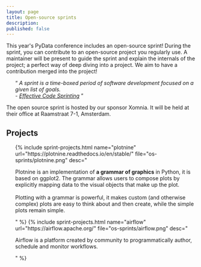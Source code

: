 ```yaml
---
layout: page
title: Open-source sprints
description: 
published: false
---
```


This year's PyData conference includes an open-source sprint! During the sprint, you can contribute to an open-source project you regularly use. A maintainer will be present to guide the sprint and explain the internals of the project; a perfect way of deep diving into a project. We aim to have a contribution merged into the project!

<ul>
<q>
<i> A sprint is a time-boxed period of software development focused on a given list of goals.  </i>
<br>
- <a href="https://www.slideshare.net/reidab/effective-code-sprinting"><i>Effective Code Sprinting</i></a>
</q>
</ul>

The open source sprint is hosted by our sponsor Xomnia. It will be held at
their office at Raamstraat 7-1, Amsterdam.

## Projects

<ul>
    {% include sprint-projects.html name="plotnine" url="https://plotnine.readthedocs.io/en/stable/" file="os-sprints/plotnine.png" 
       desc="
       <p>
Plotnine is an implementation of <b>a grammar of graphics</b> in Python, it is based on ggplot2. The grammar allows users to compose plots by explicitly mapping data to the visual objects that make up the plot.
<br> <br>
Plotting with a grammar is powerful, it makes custom (and otherwise complex) plots are easy to think about and then create, while the simple plots remain simple. </p>"
	  %}
    {% include sprint-projects.html name="airflow" url="https://airflow.apache.org/" file="os-sprints/airflow.png" 
       desc="
       <p>
Airflow is a platform created by community to programmatically author, schedule and monitor workflows. </p>"
	  %}
</ul>
